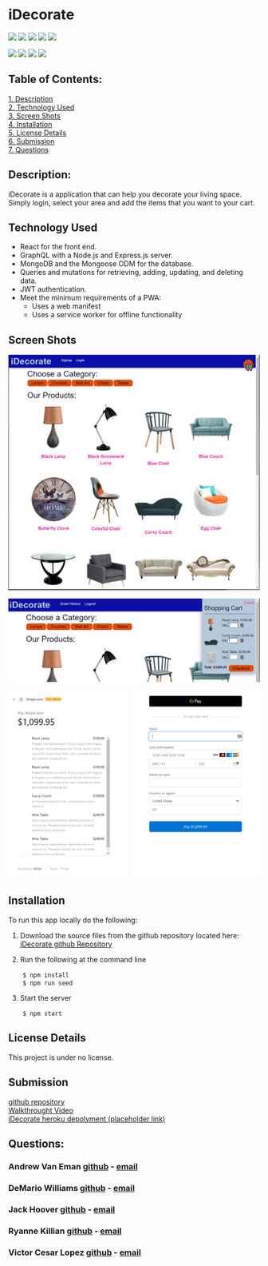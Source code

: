 
# iDecorate

![](https://img.shields.io/badge/Created%20by-Andrew%20van%20Eman-blue?style=for-the-badge)  ![](https://img.shields.io/badge/DeMario%20Williams-blue?style=for-the-badge)  ![](https://img.shields.io/badge/Jack%20Hoover-blue?style=for-the-badge)  ![](https://img.shields.io/badge/Ryanne%20killian-blue?style=for-the-badge)  ![](https://img.shields.io/badge/Victor%20Cesar%20Lopez-blue?style=for-the-badge)  

![](https://img.shields.io/badge/MongoDB-green?style=flat-square&logo=mongodb) 
![](https://img.shields.io/badge/Express-red?style=flat-square&logo=) 
![](https://img.shields.io/badge/React-blue?style=flat-square&logo=react) 
![](https://img.shields.io/badge/Node-darkgreen?style=flat-square&logo=node.js) 
 ## Table of Contents:  

[1. Description](#Description)  
[2. Technology Used](#Technology-Used)  
[3. Screen Shots](#Screen_Shots)  
[4. Installation](#Installation)  
[5. License Details](#License-Details)  
[6. Submission](#Submission)   
[7. Questions](#Questions)  

## Description:  
iDecorate is a application that can help you decorate your living space.  Simply login, select your area and add the items that you want to your cart.


## Technology Used  
- React for the front end.  
- GraphQL with a Node.js and Express.js server.  
- MongoDB and the Mongoose ODM for the database.  
- Queries and mutations for retrieving, adding, updating, and deleting data.  
- JWT authentication.  
- Meet the minimum requirements of a PWA:  
  - Uses a web manifest
  - Uses a service worker for offline functionality
  
## Screen Shots
![capture.png](images/Capture01.PNG)  

![capture2.png](images/Capture02.PNG)  

![capture2.png](images/Capture03.PNG)  


## Installation


To run this app locally do the following:  
1. Download the source files from the github repository located here: [iDecorate github Repository](https://github.com/DVanEman/iDecorate)  

2. Run the following at the command line
```
    $ npm install
    $ npm run seed
```

3. Start the server
```
    $ npm start
```

## License Details  
This project is under no license.

## Submission  
[github repository](https://github.com/DVanEman/iDecorate)  
[Walkthrought Video](https://drive.google.com/file/d/1v5ggFzEszBSWP4DeNuvwDv1lqNUM6ILF/view)  
[iDecorate heroku depolyment (placeholder link)](htts://heroko.deployment.placeholder)

## Questions:  

### Andrew Van Eman  [github](https://github.com/DVanEman) - [email](d.vaneman25@gmail.com)

### DeMario Williams  [github](https://github.com/DWill1440) - [email](dwill2think@gmail.com)

### Jack Hoover  [github](https://github.com/jhoover1077) - [email](j.hoover1121@gmail.com)

### Ryanne Killian  [github](https://github.com/ryannekillian) - [email](ryanne.killian@gmail.com)

### Victor Cesar Lopez  [github](https://github.com/civ187) - [email](civ187@gmail.com)
